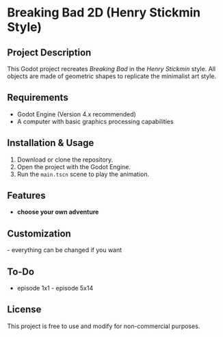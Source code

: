 # Breaking Bad 2D (Henry Stickmin Style)

## Project Description

This Godot project recreates  *Breaking Bad* in the *Henry Stickmin* style.  All objects are made of geometric shapes to replicate the minimalist art style.

## Requirements

- Godot Engine (Version 4.x recommended)
- A computer with basic graphics processing capabilities

## Installation & Usage

1. Download or clone the repository.
2. Open the project with the Godot Engine.
3. Run the `main.tscn` scene to play the animation.

## Features

- **choose your own adventure**

## Customization

- everything can be changed if you want

## To-Do

- episode 1x1 - episode 5x14

## License

This project is free to use and modify for non-commercial purposes. 

